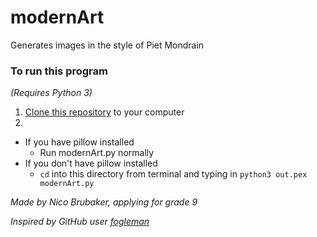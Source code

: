 # modernArt
Generates images in the style of Piet Mondrain

### To run this program
_(Requires Python 3)_
1. [Clone this repository](https://help.github.com/articles/cloning-a-repository/) to your computer
2.
- If you have pillow installed
  - Run modernArt.py normally
- If you don't have pillow installed
  - ```cd``` into this directory from terminal and typing in `python3 out.pex modernArt.py`

_Made by Nico Brubaker, applying for grade 9_

_Inspired by GitHub user [fogleman](https://github.com/fogleman/Piet)_
